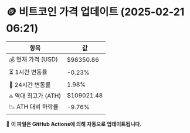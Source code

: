 # 🪙 비트코인 가격 업데이트 (2025-02-21 06:21)

| 항목                | 값 |
|--------------------|----------------|
| 💰 현재 가격 (USD) | $98350.86 |
| ⏳ 1시간 변동률    | -0.23% |
| 📆 24시간 변동률   | 1.98% |
| 🔝 역대 최고가 (ATH) | $109021.48 |
| 📉 ATH 대비 하락률 | -9.76% |

🔄 **이 파일은 GitHub Actions에 의해 자동으로 업데이트됩니다.**
